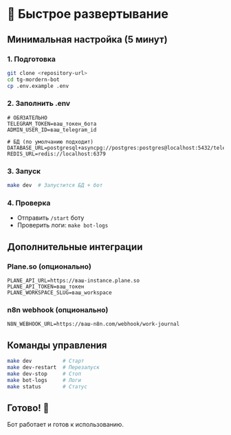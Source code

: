 # 🚀 Быстрое развертывание

## Минимальная настройка (5 минут)

### 1. Подготовка
```bash
git clone <repository-url>
cd tg-mordern-bot
cp .env.example .env
```

### 2. Заполнить .env
```env
# ОБЯЗАТЕЛЬНО
TELEGRAM_TOKEN=ваш_токен_бота
ADMIN_USER_ID=ваш_telegram_id

# БД (по умолчанию подходит)
DATABASE_URL=postgresql+asyncpg://postgres:postgres@localhost:5432/telegram_bot
REDIS_URL=redis://localhost:6379
```

### 3. Запуск
```bash
make dev  # Запустится БД + бот
```

### 4. Проверка
- Отправить `/start` боту
- Проверить логи: `make bot-logs`

## Дополнительные интеграции

### Plane.so (опционально)
```env
PLANE_API_URL=https://ваш-instance.plane.so
PLANE_API_TOKEN=ваш_токен
PLANE_WORKSPACE_SLUG=ваш_workspace
```

### n8n webhook (опционально)
```env
N8N_WEBHOOK_URL=https://ваш-n8n.com/webhook/work-journal
```

## Команды управления

```bash
make dev          # Старт
make dev-restart  # Перезапуск
make dev-stop     # Стоп
make bot-logs     # Логи
make status       # Статус
```

## Готово! 🎉

Бот работает и готов к использованию.
